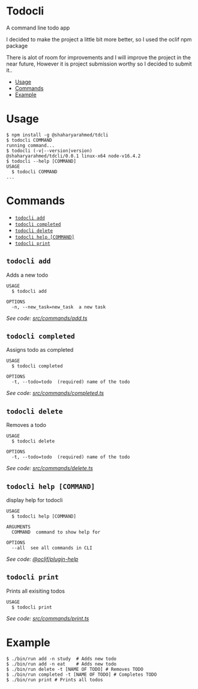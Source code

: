 Todocli
=======

A command line todo app

I decided to make the project a little bit more better, so I used the oclif npm package

There is alot of room for improvements and I will improve the project in the near future, However it is
project submission worthy so I decided to submit it..

<!-- toc -->
* [Usage](#usage)
* [Commands](#commands)
* [Example](#example)
<!-- tocstop -->
# Usage
<!-- usage -->
```sh-session
$ npm install -g @shaharyarahmed/tdcli
$ todocli COMMAND
running command...
$ todocli (-v|--version|version)
@shaharyarahmed/tdcli/0.0.1 linux-x64 node-v16.4.2
$ todocli --help [COMMAND]
USAGE
  $ todocli COMMAND
...
```
<!-- usagestop -->
# Commands
<!-- commands -->
* [`todocli add`](#todocli-add)
* [`todocli completed`](#todocli-completed)
* [`todocli delete`](#todocli-delete)
* [`todocli help [COMMAND]`](#todocli-help-command)
* [`todocli print`](#todocli-print)

## `todocli add`

Adds a new todo

```
USAGE
  $ todocli add

OPTIONS
  -n, --new_task=new_task  a new task
```

_See code: [src/commands/add.ts](https://github.com/ShaharyarAhmed-bot/todocli/blob/v0.0.1/src/commands/add.ts)_

## `todocli completed`

Assigns todo as completed

```
USAGE
  $ todocli completed

OPTIONS
  -t, --todo=todo  (required) name of the todo
```

_See code: [src/commands/completed.ts](https://github.com/ShaharyarAhmed-bot/todocli/blob/v0.0.1/src/commands/completed.ts)_

## `todocli delete`

Removes a todo

```
USAGE
  $ todocli delete

OPTIONS
  -t, --todo=todo  (required) name of the todo
```

_See code: [src/commands/delete.ts](https://github.com/ShaharyarAhmed-bot/todocli/blob/v0.0.1/src/commands/delete.ts)_

## `todocli help [COMMAND]`

display help for todocli

```
USAGE
  $ todocli help [COMMAND]

ARGUMENTS
  COMMAND  command to show help for

OPTIONS
  --all  see all commands in CLI
```

_See code: [@oclif/plugin-help](https://github.com/oclif/plugin-help/blob/v3.2.2/src/commands/help.ts)_

## `todocli print`

Prints all exisiting todos

```
USAGE
  $ todocli print
```

_See code: [src/commands/print.ts](https://github.com/ShaharyarAhmed-bot/todocli/blob/v0.0.1/src/commands/print.ts)_
<!-- commandsstop -->

# Example

```
$ ./bin/run add -n study  # Adds new todo
$ ./bin/run add -n eat    # Adds new todo
$ ./bin/run delete -t [NAME OF TODO] # Removes TODO
$ ./bin/run completed -t [NAME OF TODO] # Completes TODO
$ ./bin/run print # Prints all todos
```
